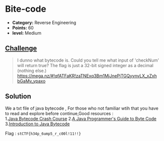
# Bite-code

* **Category:** Reverse Engineering
* **Points:** 60
* **level:** Medium


## [Challenge](https://ctflearn.com/challenge/368)

>I dunno what bytecode is. Could you tell me what input of 'checkNum' will return true? The flag is just a 32-bit signed integer as a decimal (nothing else.) https://mega.nz/#!qfATFaKR!zaTNExq3Bm1MjJnePjTGQyvnvLX_xZxhbGaMv_ypaxo

## Solution
We a txt file of java bytecode , For those who not familiar wtih that you have to read and explore before continue,Good resources :     
1.[Java Bytecode Crash Course](https://www.youtube.com/watch?v=e2zmmkc5xI0)
2.[A Java Programmer's Guide to Byte Code](https://www.beyondjava.net/java-programmers-guide-java-byte-code)
3.[Introduction to Java Bytecode](https://dzone.com/articles/introduction-to-java-bytecode)

Flag : ```stCTF{h34p_6ump5_r_c00l!11!!}```


